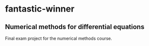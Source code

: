 # fantastic-winner

## Numerical methods for differential equations

Final exam project for the numerical methods course.
